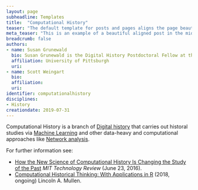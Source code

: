 ```yaml
---
layout: page
subheadline: Templates
title:  "Computational History"
teaser: "The default template for posts and pages aligns the page beautifully in the middle. <strong>But</strong> you can customize posts/pages easily via switches in the front matter to <em>get a sidebar</em> and/or to <em>turn off meta-information</em> at the end of the page like categories, tags and dates."
meta_teaser: "This is an example of a beautiful aligned post in the middle. There is no sidebar to distract the reader. The difference to the Page-Template is, that you find meta-information at the bottom of the post."
breadcrumb: false
authors: 
- name: Susan Grunewald
  bio: Susan Grunewald is the Digital History Postdoctoral Fellow at the University of Pittsburgh’s World History Center. She received her PhD from Carnegie Mellon University, where she was a two-time A.W. Mellon Fellow in Digital Humanities. Her research focuses on Soviet history, particularly German prisoners of war in the USSR during and after the Second World War.
  affiliation: University of Pittsburgh
  uri:
- name: Scott Weingart
  bio:
  affiliation:
  uri:
identifier: computationalhistory
disciplines: 
- History
creationdate: 2019-07-31
---
```


Computational History is a branch of [Digital history]() that carries out historal studies via [Machine Learning]() and other data-heavy and computational approaches like [Network analysis](). 

For further information see:
 -  [How the New Science of Computational History Is Changing the Study of the Past](https://www.technologyreview.com/s/601763/how-the-new-science-of-computational-history-is-changing-the-study-of-the-past/) *MIT Technology Review* (June 23, 2016).
 -  [Computational Historical Thinking: With Applications in R](https://dh-r.lincolnmullen.com/) (2018, ongoing) Lincoln A. Mullen. 
